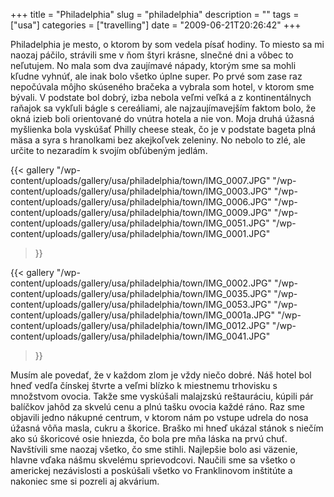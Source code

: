 +++
title = "Philadelphia"
slug = "philadelphia"
description = ""
tags = ["usa"]
categories = ["travelling"]
date = "2009-06-21T20:26:42"
+++

Philadelphia je mesto, o ktorom by som vedela písať hodiny. To miesto sa mi naozaj páčilo, strávili
sme v ňom štyri krásne, slnečné dni a vôbec to neľutujem. No mala som dva zaujímavé nápady, ktorým sme sa mohli kľudne vyhnúť, ale inak bolo všetko úplne
super. Po prvé som zase raz nepočúvala môjho skúseného bračeka a vybrala som hotel, v ktorom sme
bývali. V podstate bol dobrý, izba nebola veľmi veľká a z kontinentálnych raňajok sa vykľuli bágle
s cereáliami, ale najzaujímavejším faktom bolo, že okná izieb boli orientované do vnútra hotela a
nie von. Moja druhá úžasná myšlienka bola vyskúšať Philly cheese steak, čo je v podstate bageta
plná mäsa a syra s hranolkami bez akejkoľvek zeleniny. No nebolo to zlé, ale určite to nezaradím k
svojím obľúbeným jedlám.

 {{< gallery
    "/wp-content/uploads/gallery/usa/philadelphia/town/IMG_0007.JPG"
    "/wp-content/uploads/gallery/usa/philadelphia/town/IMG_0003.JPG"
    "/wp-content/uploads/gallery/usa/philadelphia/town/IMG_0006.JPG"
    "/wp-content/uploads/gallery/usa/philadelphia/town/IMG_0009.JPG"
    "/wp-content/uploads/gallery/usa/philadelphia/town/IMG_0051.JPG"
    "/wp-content/uploads/gallery/usa/philadelphia/town/IMG_0001.JPG"
>}}

 {{< gallery
    "/wp-content/uploads/gallery/usa/philadelphia/town/IMG_0002.JPG"
    "/wp-content/uploads/gallery/usa/philadelphia/town/IMG_0035.JPG"
    "/wp-content/uploads/gallery/usa/philadelphia/town/IMG_0053.JPG"
    "/wp-content/uploads/gallery/usa/philadelphia/town/IMG_0001a.JPG"
    "/wp-content/uploads/gallery/usa/philadelphia/town/IMG_0012.JPG"
    "/wp-content/uploads/gallery/usa/philadelphia/town/IMG_0041.JPG"
>}}

Musím ale povedať, že v každom zlom je vždy niečo dobré. Náš hotel bol hneď vedľa čínskej štvrte a
veľmi blízko k miestnemu trhovisku s množstvom ovocia. Takže sme vyskúšali malajzskú reštauráciu,
kúpili pár balíčkov jahôd za skvelú cenu a plnú tašku ovocia každé ráno. Raz sme objavili jedno
nákupné centrum, v ktorom nám po vstupe udrela do nosa úžasná vôňa masla, cukru a škorice. Braško
mi hneď ukázal stánok s niečím ako sú škoricové osie hniezda, čo bola pre mňa láska na prvú chuť.
Navštívili sme naozaj všetko, čo sme stihli. Najlepšie bolo asi väzenie, hlavne vďaka nášmu
skvelému sprievodcovi. Naučili sme sa všetko o americkej nezávislosti a poskúšali všetko vo
Franklinovom inštitúte a nakoniec sme si pozreli aj akvárium.
